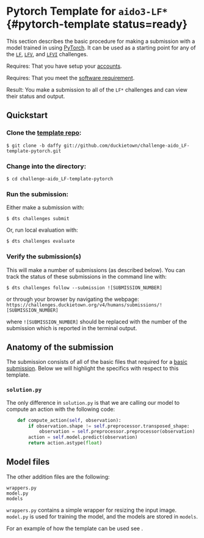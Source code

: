 # Pytorch Template for `aido3-LF*` {#pytorch-template status=ready}

This section describes the basic procedure for making a submission with a model trained in using [PyTorch](https://pytorch.org/). It can be used as a starting point for any of the [`LF`](#lf), [`LFV`](#lf_v), and [`LFVI`](#lf_v_i) challenges.

<div class='requirements' markdown='1'>

Requires: That you have setup your [accounts](#cm-accounts).

Requires: That you meet the [software requirement](#cm-sw).

Result: You make a submission to all of the `LF*` challenges and can view their status and output.

</div>

## Quickstart

### Clone the [template repo](https://github.com/duckietown/challenge-aido_LF-template-pytorch):

    $ git clone -b daffy git://github.com/duckietown/challenge-aido_LF-template-pytorch.git

### Change into the directory:
    
    $ cd challenge-aido_LF-template-pytorch
        
### Run the submission:

Either make a submission with:

    $ dts challenges submit


Or, run local evaluation with:

    $ dts challenges evaluate

### Verify the submission(s)

This will make a number of submissions (as described below). You can track the status of these submissions in the command line with:

    $ dts challenges follow --submission ![SUBMISSION_NUMBER]

or through your browser by navigating the webpage: `https://challenges.duckietown.org/v4/humans/submissions/![SUBMISSION_NUMBER]`

where `![SUBMISSION_NUMBER]` should be replaced with the number of the submission which is reported in the terminal output. 

## Anatomy of the submission

The submission consists of all of the basic files that required for a [basic submission](#minimal-template). Below we will highlight the specifics with respect to this template.

### `solution.py`

The only difference in `solution.py` is that we are calling our model to compute an action with the following code:

```python
    def compute_action(self, observation):
        if observation.shape != self.preprocessor.transposed_shape:
            observation = self.preprocessor.preprocessor(observation)
        action = self.model.predict(observation)
        return action.astype(float)
```

## Model files

The other addition files are the following:

    wrappers.py
    model.py
    models

`wrappers.py` contains a simple wrapper for resizing the input image. `model.py` is used for training the model, and the models are stored in `models`.

For an example of how the template can be used see [](#embodied_rl).


